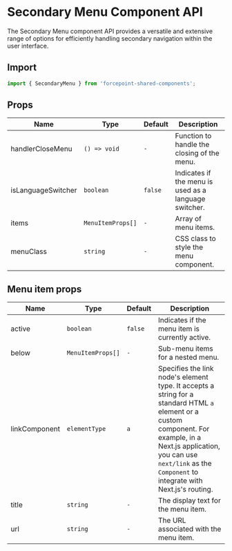 # Secondary Menu Component API

The Secondary Menu component API provides a versatile and extensive range of options for efficiently handling secondary navigation within the user interface.

## Import

```jsx
import { SecondaryMenu } from 'forcepoint-shared-components';
```

## Props

| Name | Type | Default | Description |
| --- | --- | --- | --- |
| handlerCloseMenu | `() => void` | `-` | Function to handle the closing of the menu. |
| isLanguageSwitcher | `boolean` | `false` | Indicates if the menu is used as a language switcher. |
| items | `MenuItemProps[]` | `-` | Array of menu items. |
| menuClass | `string` | `-` | CSS class to style the menu component. |

## Menu item props

| Name | Type | Default | Description |
| --- | --- | --- | --- |
| active | `boolean` | `false` | Indicates if the menu item is currently active. |
| below | `MenuItemProps[]` | `-` | Sub-menu items for a nested menu. |
| linkComponent | `elementType` | `a` | Specifies the link node's element type. It accepts a string for a standard HTML `a` element or a custom component. For example, in a Next.js application, you can use `next/link` as the `Component` to integrate with Next.js's routing. |
| title | `string` | `-` | The display text for the menu item. |
| url | `string` | `-` | The URL associated with the menu item. |
